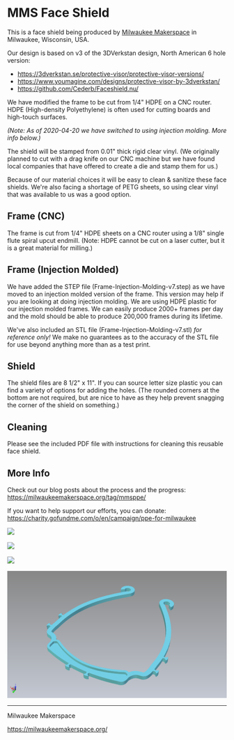 # MMS Face Shield

This is a face shield being produced by [Milwaukee Makerspace](https://milwaukeemakerspace.org/) in Milwaukee, Wisconsin, USA.

Our design is based on v3 of the 3DVerkstan design, North American 6 hole version:

 * https://3dverkstan.se/protective-visor/protective-visor-versions/
 * https://www.youmagine.com/designs/protective-visor-by-3dverkstan/
 * https://github.com/Cederb/Faceshield.nu/

We have modified the frame to be cut from 1/4" HDPE on a CNC router. HDPE (High-density Polyethylene) is often used for cutting boards and high-touch surfaces.

_(Note: As of 2020-04-20 we have switched to using injection molding. More info below.)_

The shield will be stamped from 0.01" thick rigid clear vinyl. (We originally planned to cut with a drag knife on our CNC machine but we have found local companies that have offered to create a die and stamp them for us.)

Because of our material choices it will be easy to clean & sanitize these face shields. We're also facing a shortage of PETG sheets, so using clear vinyl that was available to us was a good option.

## Frame (CNC)

The frame is cut from 1/4" HDPE sheets on a CNC router using a 1/8" single flute spiral upcut endmill. (Note: HDPE cannot be cut on a laser cutter, but it is a great material for milling.)

## Frame (Injection Molded)

We have added the STEP file (Frame-Injection-Molding-v7.step) as we have moved to an injection molded version of the frame. This version may help if you are looking at doing injection molding. We are using HDPE plastic for our injection molded frames. We can easily produce 2000+ frames per day and the mold should be able to produce 200,000 frames during its lifetime.

We've also included an STL file (Frame-Injection-Molding-v7.stl) _for reference only!_ We make no guarantees as to the accuracy of the STL file for use beyond anything more than as a test print.

## Shield

The shield files are 8 1/2" x 11". If you can source letter size plastic you can find a variety of options for adding the holes. (The rounded corners at the bottom are not required, but are nice to have as they help prevent snagging the corner of the shield on something.)

## Cleaning

Please see the included PDF file with instructions for cleaning this reusable face shield.

## More Info

Check out our blog posts about the process and the progress: https://milwaukeemakerspace.org/tag/mmsppe/

If you want to help support our efforts, you can donate: https://charity.gofundme.com/o/en/campaign/ppe-for-milwaukee

![](Images/face-shield-01.jpg)

![](Images/face-shield-02.jpg)

![](Images/hdpe-visors.jpg)

![](Images/frame-im.png)

---

Milwaukee Makerspace

https://milwaukeemakerspace.org/

